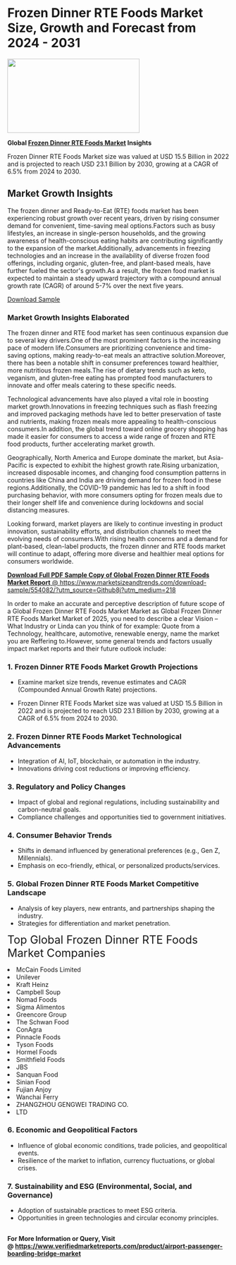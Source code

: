 <H1>Frozen Dinner RTE Foods Market Size, Growth and Forecast from 2024 - 2031</H1><img class="aligncenter size-medium wp-image-584254" src="https://thirdeyenews.in/wp-content/uploads/2024/09/Global-Market-Research-300x168.jpeg" alt="" width="300" height="168" /><p><strong>Global&nbsp;<a href="https://www.marketsizeandtrends.com/download-sample/554082/?utm_source=Github8j?utm_medium=218">Frozen Dinner RTE Foods Market</a> Insights</strong></p><p>Frozen Dinner RTE Foods Market size was valued at USD 15.5 Billion in 2022 and is projected to reach USD 23.1 Billion by 2030, growing at a CAGR of 6.5% from 2024 to 2030.</p><p><h2>Market Growth Insights</h2> <p>The frozen dinner and Ready-to-Eat (RTE) foods market has been experiencing robust growth over recent years, driven by rising consumer demand for convenient, time-saving meal options.Factors such as busy lifestyles, an increase in single-person households, and the growing awareness of health-conscious eating habits are contributing significantly to the expansion of the market.Additionally, advancements in freezing technologies and an increase in the availability of diverse frozen food offerings, including organic, gluten-free, and plant-based meals, have further fueled the sector's growth.As a result, the frozen food market is expected to maintain a steady upward trajectory with a compound annual growth rate (CAGR) of around 5-7% over the next five years.</p> <p><a href="#">Download Sample</a></p> <h3>Market Growth Insights Elaborated</h3> <p>The frozen dinner and RTE food market has seen continuous expansion due to several key drivers.One of the most prominent factors is the increasing pace of modern life.Consumers are prioritizing convenience and time-saving options, making ready-to-eat meals an attractive solution.Moreover, there has been a notable shift in consumer preferences toward healthier, more nutritious frozen meals.The rise of dietary trends such as keto, veganism, and gluten-free eating has prompted food manufacturers to innovate and offer meals catering to these specific needs.</p> <p>Technological advancements have also played a vital role in boosting market growth.Innovations in freezing techniques such as flash freezing and improved packaging methods have led to better preservation of taste and nutrients, making frozen meals more appealing to health-conscious consumers.In addition, the global trend toward online grocery shopping has made it easier for consumers to access a wide range of frozen and RTE food products, further accelerating market growth.</p> <p>Geographically, North America and Europe dominate the market, but Asia-Pacific is expected to exhibit the highest growth rate.Rising urbanization, increased disposable incomes, and changing food consumption patterns in countries like China and India are driving demand for frozen food in these regions.Additionally, the COVID-19 pandemic has led to a shift in food purchasing behavior, with more consumers opting for frozen meals due to their longer shelf life and convenience during lockdowns and social distancing measures.</p> <p>Looking forward, market players are likely to continue investing in product innovation, sustainability efforts, and distribution channels to meet the evolving needs of consumers.With rising health concerns and a demand for plant-based, clean-label products, the frozen dinner and RTE foods market will continue to adapt, offering more diverse and healthier meal options for consumers worldwide.</p> <p><a href="#"></p><p><span class=""><strong>Download Full PDF Sample Copy of Global Frozen Dinner RTE Foods Market Report</strong> @ <a href="https://www.marketsizeandtrends.com/download-sample/554082/?utm_source=Github8j?utm_medium=218" target="_blank">https://www.marketsizeandtrends.com/download-sample/554082/?utm_source=Github8j?utm_medium=218</a></span></p><p>In order to make an accurate and perceptive description of future scope of a Global&nbsp;Frozen Dinner RTE Foods Market Market as Global&nbsp;Frozen Dinner RTE Foods Market Market of 2025, you need to describe a clear Vision &ndash; What Industry or Linda can you think of for example: Quote from a Technology, healthcare, automotive, renewable energy, name the market you are Reffering to.However, some general trends and factors usually impact market reports and their future outlook include:</p><h3>1.&nbsp;<strong>Frozen Dinner RTE Foods Market Growth Projections</strong></h3><ul><li>Examine market size trends, revenue estimates and CAGR (Compounded Annual Growth Rate) projections.</li><li><p>Frozen Dinner RTE Foods Market size was valued at USD 15.5 Billion in 2022 and is projected to reach USD 23.1 Billion by 2030, growing at a CAGR of 6.5% from 2024 to 2030.</p></li></ul><h3>2.&nbsp;<strong>Frozen Dinner RTE Foods Market Technological Advancements</strong></h3><ul><li>Integration of AI, IoT, blockchain, or automation in the industry.</li><li>Innovations driving cost reductions or improving efficiency.</li></ul><h3>3.&nbsp;<strong>Regulatory and Policy Changes</strong></h3><ul><li>Impact of global and regional regulations, including sustainability and carbon-neutral goals.</li><li>Compliance challenges and opportunities tied to government initiatives.</li></ul><h3>4.&nbsp;<strong>Consumer Behavior Trends</strong></h3><ul><li>Shifts in demand influenced by generational preferences (e.g., Gen Z, Millennials).</li><li>Emphasis on eco-friendly, ethical, or personalized products/services.</li></ul><h3>5.&nbsp;<strong>Global Frozen Dinner RTE Foods Market Competitive Landscape</strong></h3><ul><li>Analysis of key players, new entrants, and partnerships shaping the industry.</li><li>Strategies for differentiation and market penetration.</li></ul><p data-pm-slice="1 1 []"><span style="color: inherit; font-family: inherit; font-size: 25px;">Top Global Frozen Dinner RTE Foods Market Companies</span></p><div class="" data-test-id=""><p><li>McCain Foods Limited</li><li> Unilever</li><li> Kraft Heinz</li><li> Campbell Soup</li><li> Nomad Foods</li><li> Sigma Alimentos</li><li> Greencore Group</li><li> The Schwan Food</li><li> ConAgra</li><li> Pinnacle Foods</li><li> Tyson Foods</li><li> Hormel Foods</li><li> Smithfield Foods</li><li> JBS</li><li> Sanquan Food</li><li> Sinian Food</li><li> Fujian Anjoy</li><li> Wanchai Ferry</li><li> ZHANGZHOU GENGWEI TRADING CO.</li><li> LTD</li></p></div><h3>6.&nbsp;<strong>Economic and Geopolitical Factors</strong></h3><ul><li>Influence of global economic conditions, trade policies, and geopolitical events.</li><li>Resilience of the market to inflation, currency fluctuations, or global crises.</li></ul><h3>7.&nbsp;<strong>Sustainability and ESG (Environmental, Social, and Governance)</strong></h3><ul><li>Adoption of sustainable practices to meet ESG criteria.</li><li>Opportunities in green technologies and circular economy principles.</li></ul><h2><strong style="font-size: 14px;">For More Information or Query, Visit @&nbsp;</strong><a style="background-color: #ffffff; font-size: 14px;" href="https://www.marketsizeandtrends.com/report/frozen-dinner-rte-foods-market/" target="_blank">https://www.verifiedmarketreports.com/product/airport-passenger-boarding-bridge-market</a></h2>